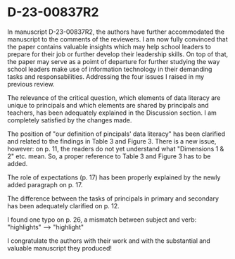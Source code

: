 # D-23-00837R2
In manuscript D-23-00837R2, the authors have further accommodated the manuscript to the comments of the reviewers. I am now fully convinced that the paper contains valuable insights which may help school leaders to prepare for their job or further develop their leadership skills. On top of that, the paper may serve as a poimt of departure for further studying the way school leaders make use of information technology in their demanding tasks and responsabilities. Addressing the four issues I raised in my previous review.

The relevance of the critical question, which elements of data literacy are unique to principals and which elements are shared by principals and teachers, has been adequately explained in the Discussion section. I am completely satisfied by the changes made.

The position of "our definition of pincipals' data literacy" has been clarified and related to the findings in Table 3 and Figure 3. There is a new issue, however: on p. 11, the readers do not yet understand what "Dimensions 1 & 2" etc. mean. So, a proper reference to Table 3 and Figure 3 has to be added. 

The role of expectations (p. 17) has been properly explained by the newly added paragraph on p. 17.

The difference between the tasks of principals in primary and secondary has been adequately clarified on p. 12.

I found one typo on p. 26, a mismatch between subject and verb: "highlights" --> "highlight"

I congratulate the authors with their work and with the substantial and valuable manuscript they produced!